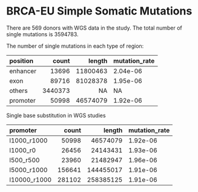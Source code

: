 BRCA-EU Simple Somatic Mutations
================

There are 569 donors with WGS data in the study. The total number of
single mutations is 3594783.

The number of single mutations in each type of region:

| position |   count |   length | mutation\_rate |
| :------- | ------: | -------: | :------------- |
| enhancer |   13696 | 11800463 | 2.04e-06       |
| exon     |   89716 | 81028378 | 1.95e-06       |
| others   | 3440373 |       NA | NA             |
| promoter |   50998 | 46574079 | 1.92e-06       |

Single base substitution in WGS studies

| promoter      |  count |    length | mutation\_rate |
| :------------ | -----: | --------: | :------------- |
| l1000\_r1000  |  50998 |  46574079 | 1.92e-06       |
| l1000\_r0     |  26456 |  24143431 | 1.93e-06       |
| l500\_r500    |  23960 |  21482947 | 1.96e-06       |
| l5000\_r1000  | 156641 | 144455017 | 1.91e-06       |
| l10000\_r1000 | 281102 | 258385125 | 1.91e-06       |
